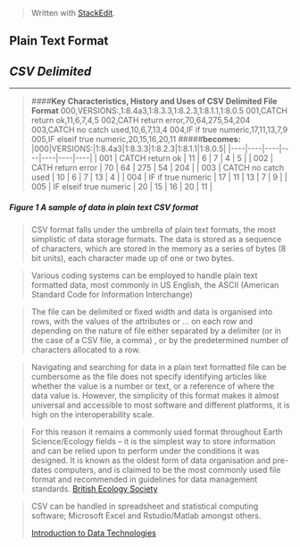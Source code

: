 ﻿> Written with [StackEdit](https://stackedit.io/).
## **Plain Text Format**
## *CSV Delimited*
----------
> ####**Key Characteristics, History and Uses of CSV Delimited File Format**
000,VERSIONS:,1:8.4a3,1:8.3.3,1:8.2.3,1:8.1.1,1:8.0.5
001,CATCH return ok,11,6,7,4,5
002,CATH return error,70,64,275,54,204
003,CATCH no catch used,10,6,7,13,4
004,IF if true numeric,17,11,13,7,9
005,IF elseif true numeric,20,15,16,20,11
#####__becomes:__
 >|000|VERSIONS:|1:8.4a3|1:8.3.3|1:8.2.3|1:8.1.1|1:8.0.5|
|----|----|----|----|----|----|----|
| 001 | CATCH return ok | 11 | 6 | 7 | 4 | 5 |
| 002 | CATH return error | 70 | 64 | 275 | 54 | 204 |
| 003 | CATCH no catch used | 10 | 6 | 7 | 13 | 4 |
| 004 | IF if true numeric | 17 | 11 | 13 | 7 | 9 |
| 005 | IF elseif true numeric | 20 | 15 | 16 | 20 | 11 |
##### **Figure 1**  *A sample of data in plain text CSV format*

>CSV format falls under the umbrella of plain text formats, the most simplistic of data storage formats.
The data is stored as a sequence of characters, which are stored in the memory as a series of bytes (8 bit units), each character made up of one or two bytes.

>Various coding systems can be employed to handle plain text formatted data, most commonly in US English, the ASCII (American Standard Code for Information Interchange)

>The file can be delimited or fixed width and data is organised into rows, with the values of the attributes or … on each row and depending on the nature of file either separated by a delimiter (or in the case of a CSV file, a comma) , or by the predetermined number of characters allocated to a row.

>Navigating and searching for data in a plain text formatted file can be cumbersome as the file does not specify identifying articles like whether the value is a number or text, or a reference of where the data value is. However, the simplicity of this format makes it almost universal and accessible to most software and different platforms, it is high on the interoperability scale.
 
> For this reason it remains a commonly used format throughout Earth Science/Ecology fields – it is the simplest way to store information and can be relied upon to perform under the conditions it was designed.
It is known as the oldest form of data organisation and pre-dates computers, and is claimed to be the most commonly used file format and recommended in guidelines for data management standards. [British Ecology Society][1]

> CSV can be handled in spreadsheet and statistical computing software; Microsoft Excel and Rstudio/Matlab amongst others.
> 
> [Introduction to Data Technologies](https://www.stat.auckland.ac.nz/~paul/ItDT/HTML/node38.html#SECTION00925000000000000000)

[1]:(https://www.britishecologicalsociety.org/wp-content/uploads/Publ_Data-Management-Booklet.pdf)



